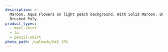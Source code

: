 ```yaml
---
description: >-
  Maroon, Aqua Flowers on light peach background. With Solid Maroon. Double
  Brushed Poly.
product_types:
  - maxi-skirt
  - to
  - pencil-skirt
photo_path: /uploads/042.JPG
---
```

